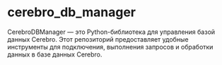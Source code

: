 # cerebro_db_manager
CerebroDBManager — это Python-библиотека для управления базой данных Cerebro. Этот репозиторий предоставляет удобные инструменты для подключения, выполнения запросов и обработки данных в базе данных Cerebro. 
